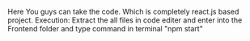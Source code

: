 Here You guys can take the code.
Which is completely react.js based project.
Execution:
Extract the all files in code editer and enter into the Frontend folder and type command in terminal
"npm start"
